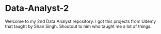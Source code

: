 # Data-Analyst-2

Welcome to my 2nd Data Analyst repository. I got this projects from Udemy that taught by Shan Singh. Shoutout to him who taught me a lot of things.
